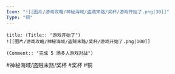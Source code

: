 ```yaml
---
Icon: "![[图片/游戏攻略/神秘海域/盗贼末路/奖杯/游戏开始了.png|30]]"
Type: "铜"
---
```

```ad-common-bronze-trophy
title: (Title:: "游戏开始了")
![[图片/游戏攻略/神秘海域/盗贼末路/奖杯/游戏开始了.png|100]]

(Comment:: "完成 5 场多人游戏对战")
```

#神秘海域/盗贼末路/奖杯 #奖杯 #铜

